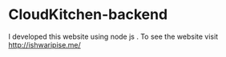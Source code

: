 # CloudKitchen-backend
I developed this website  using node js . To see the website visit  http://ishwaripise.me/
